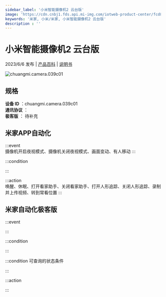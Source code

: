 ```yaml
---
sidebar_label: '小米智能摄像机2 云台版'
image: 'https://cdn.cnbj1.fds.api.mi-img.com/iotweb-product-center/fcd84313cb5be314b08f893402185f56_1679316563380.png?GalaxyAccessKeyId=AKVGLQWBOVIRQ3XLEW&Expires=9223372036854775807&Signature=+m2KS3/nM8LN2YgFCTLLxdULpbM='
keywords: '米家, 小米/米家, 小米智能摄像机2 云台版'
description : ''
---
```

# 小米智能摄像机2 云台版

2023/6/6 发布 | [产品百科](https://home.mi.com/webapp/content/baike/product/index.html?model=chuangmi.camera.039c01/) | [说明书](https://home.mi.com/views/introduction.html?model=chuangmi.camera.039c01&region=cn)

![chuangmi.camera.039c01](https://cdn.cnbj1.fds.api.mi-img.com/iotweb-product-center/fcd84313cb5be314b08f893402185f56_1679316563380.png?GalaxyAccessKeyId=AKVGLQWBOVIRQ3XLEW&Expires=9223372036854775807&Signature=+m2KS3/nM8LN2YgFCTLLxdULpbM=)

## 规格  
> 
**设备 ID** ：chuangmi.camera.039c01  
**通讯协议** ：  
**极客版**  ： 待补充 


## 米家APP自动化  

:::event  
摄像机开启夜视模式、摄像机关闭夜视模式、画面变动、有人移动
:::

:::condition  

:::

:::action   
唤醒、休眠、打开看家助手、关闭看家助手、打开人形追踪、关闭人形追踪、录制并上传视频、转到常看位置
:::

## 米家自动化极客版  

:::event  

:::

:::condition  

:::

:::condition 可查询的状态条件  

:::

:::action  

:::

        
